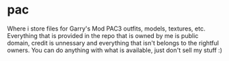 # pac
Where i store files for Garry's Mod PAC3 outfits, models, textures, etc.
Everything that is provided in the repo that is owned by me is public domain, credit is unnessary and everything that isn't belongs to the rightful owners. You can do anything with what is available, just don't sell my stuff :)
